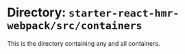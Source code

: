 # Directory: `starter-react-hmr-webpack/src/containers`
This is the directory containing any and all containers.
